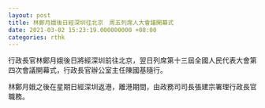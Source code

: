 ```yaml
---
layout: post
title: 林鄭月娥後日經深圳往北京　周五列席人大會議開幕式
date: 2021-03-02 15:23:19.000000000 +08:00
categories: rthk
---
```


行政長官林鄭月娥後日將經深圳前往北京，翌日列席第十三屆全國人民代表大會第四次會議開幕式，行政長官辦公室主任陳國基隨行。

林鄭月娥之後在星期日經深圳返港，離港期間，由政務司司長張建宗署理行政長官職務。
